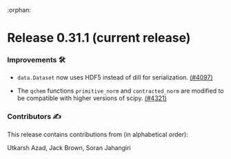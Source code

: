 :orphan:

# Release 0.31.1 (current release)

<h3>Improvements 🛠</h3>

* `data.Dataset` now uses HDF5 instead of dill for serialization.
  [(#4097)](https://github.com/PennyLaneAI/pennylane/pull/4097)

* The `qchem` functions `primitive_norm` and `contracted_norm` are modified to
  be compatible with higher versions of scipy.
  [(#4321)](https://github.com/PennyLaneAI/pennylane/pull/4321)

<h3>Contributors ✍️</h3>

This release contains contributions from (in alphabetical order):

Utkarsh Azad,
Jack Brown,
Soran Jahangiri
